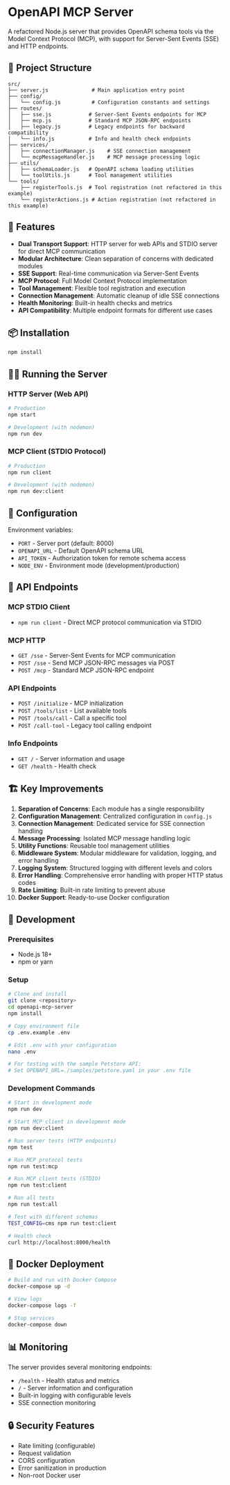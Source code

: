 # OpenAPI MCP Server

A refactored Node.js server that provides OpenAPI schema tools via the Model Context Protocol (MCP), with support for Server-Sent Events (SSE) and HTTP endpoints.

## 📁 Project Structure

```
src/
├── server.js              # Main application entry point
├── config/
│   └── config.js          # Configuration constants and settings
├── routes/
│   ├── sse.js            # Server-Sent Events endpoints for MCP
│   ├── mcp.js            # Standard MCP JSON-RPC endpoints  
│   ├── legacy.js         # Legacy endpoints for backward compatibility
│   └── info.js           # Info and health check endpoints
├── services/
│   ├── connectionManager.js    # SSE connection management
│   └── mcpMessageHandler.js    # MCP message processing logic
├── utils/
│   ├── schemaLoader.js   # OpenAPI schema loading utilities
│   └── toolUtils.js      # Tool management utilities
└── tools/
    ├── registerTools.js  # Tool registration (not refactored in this example)
    └── registerActions.js # Action registration (not refactored in this example)
```

## 🚀 Features

- **Dual Transport Support**: HTTP server for web APIs and STDIO server for direct MCP communication
- **Modular Architecture**: Clean separation of concerns with dedicated modules
- **SSE Support**: Real-time communication via Server-Sent Events
- **MCP Protocol**: Full Model Context Protocol implementation
- **Tool Management**: Flexible tool registration and execution
- **Connection Management**: Automatic cleanup of idle SSE connections
- **Health Monitoring**: Built-in health checks and metrics
- **API Compatibility**: Multiple endpoint formats for different use cases

## 📦 Installation

```bash
npm install
```

## 🏃‍♂️ Running the Server

### HTTP Server (Web API)
```bash
# Production
npm start

# Development (with nodemon)
npm run dev
```

### MCP Client (STDIO Protocol)
```bash
# Production
npm run client

# Development (with nodemon)  
npm run dev:client
```

## 🔧 Configuration

Environment variables:
- `PORT` - Server port (default: 8000)
- `OPENAPI_URL` - Default OpenAPI schema URL
- `API_TOKEN` - Authorization token for remote schema access
- `NODE_ENV` - Environment mode (development/production)

## 📡 API Endpoints

### MCP STDIO Client
- `npm run client` - Direct MCP protocol communication via STDIO

### MCP HTTP  
- `GET /sse` - Server-Sent Events for MCP communication
- `POST /sse` - Send MCP JSON-RPC messages via POST
- `POST /mcp` - Standard MCP JSON-RPC endpoint

### API Endpoints
- `POST /initialize` - MCP initialization
- `POST /tools/list` - List available tools
- `POST /tools/call` - Call a specific tool
- `POST /call-tool` - Legacy tool calling endpoint

### Info Endpoints
- `GET /` - Server information and usage
- `GET /health` - Health check

## 🏗️ Key Improvements

1. **Separation of Concerns**: Each module has a single responsibility
2. **Configuration Management**: Centralized configuration in `config.js`
3. **Connection Management**: Dedicated service for SSE connection handling
4. **Message Processing**: Isolated MCP message handling logic
5. **Utility Functions**: Reusable tool management utilities
6. **Middleware System**: Modular middleware for validation, logging, and error handling
7. **Logging System**: Structured logging with different levels and colors
8. **Error Handling**: Comprehensive error handling with proper HTTP status codes
9. **Rate Limiting**: Built-in rate limiting to prevent abuse
10. **Docker Support**: Ready-to-use Docker configuration

## 🔧 Development

### Prerequisites
- Node.js 18+ 
- npm or yarn

### Setup
```bash
# Clone and install
git clone <repository>
cd openapi-mcp-server
npm install

# Copy environment file
cp .env.example .env

# Edit .env with your configuration
nano .env

# For testing with the sample Petstore API:
# Set OPENAPI_URL=./samples/petstore.yaml in your .env file
```

### Development Commands
```bash
# Start in development mode
npm run dev

# Start MCP client in development mode
npm run dev:client

# Run server tests (HTTP endpoints)
npm test

# Run MCP protocol tests
npm run test:mcp

# Run MCP client tests (STDIO)
npm run test:client

# Run all tests
npm run test:all

# Test with different schemas
TEST_CONFIG=cms npm run test:client

# Health check
curl http://localhost:8000/health
```

## 🐳 Docker Deployment

```bash
# Build and run with Docker Compose
docker-compose up -d

# View logs
docker-compose logs -f

# Stop services
docker-compose down
```

## 📊 Monitoring

The server provides several monitoring endpoints:

- `/health` - Health status and metrics
- `/` - Server information and configuration
- Built-in logging with configurable levels
- SSE connection monitoring

## 🔒 Security Features

- Rate limiting (configurable)
- Request validation
- CORS configuration
- Error sanitization in production
- Non-root Docker user